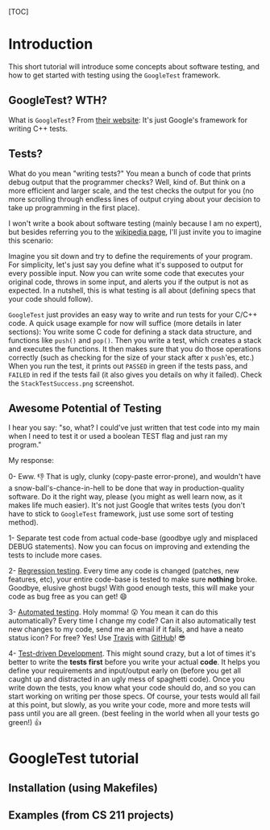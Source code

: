 [TOC]
# Introduction
This short tutorial will introduce some concepts about software testing, and how to get started with testing using the `GoogleTest` framework.

## GoogleTest? WTH?
What is `GoogleTest`? From [their website](https://code.google.com/p/googletest/): It's just Google's framework for writing C++ tests.
## Tests?
What do you mean "writing tests?" You mean a bunch of code that prints debug output that the programmer checks? Well, kind of. But think on a more efficient and larger scale, and the test checks the output for you (no more scrolling through endless lines of output crying about your decision to take up programming in the first place).

I won't write a book about software testing (mainly because I am no expert), but besides referring you to the [wikipedia page](http://en.wikipedia.org/wiki/Software_testing), I'll just invite you to imagine this scenario:

Imagine you sit down and try to define the requirements of your program. For simplicity, let's just say you define what it's supposed to output for every possible input. Now you can write some code that executes your original code, throws in some input, and alerts you if the output is not as expected. In a nutshell, this is what testing is all about (defining specs that your code should follow).

`GoogleTest` just provides an easy way to write and run tests for your C/C++ code. A quick usage example for now will suffice (more details in later sections): You write some C code for defining a stack data structure, and functions like `push()` and `pop()`. Then you write a test, which creates a stack and executes the functions. It then makes sure that you do those operations correctly (such as checking for the size of your stack after x `push`'es, etc.) When you run the test, it prints out `PASSED` in green if the tests pass, and `FAILED` in red if the tests fail (it also gives you details on why it failed). Check the `StackTestSuccess.png` screenshot.

## Awesome Potential of Testing
I hear you say: "so, what? I could've just written that test code into my main when I need to test it or used a boolean TEST flag and just ran my program."

My response:

0- Eww. :-1: That is ugly, clunky (copy-paste error-prone), and wouldn't have a snow-ball's-chance-in-hell to be done that way in production-quality software. Do it the right way, please (you might as well learn now, as it makes life much easier). It's not just Google that writes tests (you don't have to stick to `GoogleTest` framework, just use some sort of testing method).

1- Separate test code from actual code-base (goodbye ugly and misplaced DEBUG statements). Now you can focus on improving and extending the tests to include more cases.

2- [Regression testing](http://en.wikipedia.org/wiki/Regression_testing). Every time any code is changed (patches, new features, etc), your entire code-base is tested to make sure **nothing** broke. Goodbye, elusive ghost bugs! With good enough tests, this will make your code as bug free as you can get! :smile:

3- [Automated testing](http://en.wikipedia.org/wiki/Test_automation). Holy momma! :open_mouth: You mean it can do this automatically? Every time I change my code? Can it also automatically test new changes to my code, send me an email if it fails, and have a neato status icon? For free? Yes! Use [Travis](https://travis-ci.org/) with [GitHub](https://github.com/)! :sunglasses:

4- [Test-driven Development](http://en.wikipedia.org/wiki/Test-driven_development). This might sound crazy, but a lot of times it's better to write the **tests first** before you write your actual **code**. It helps you define your requirements and input/output early on (before you get all caught up and distracted in an ugly mess of spaghetti code). Once you write down the tests, you know what your code should do, and so you can start working on writing per those specs. Of course, your tests would all fail at this point, but slowly, as you write your code, more and more tests will pass until you are all green. (best feeling in the world when all your tests go green!) :+1:

# GoogleTest tutorial

## Installation (using Makefiles)

## Examples (from CS 211 projects)

